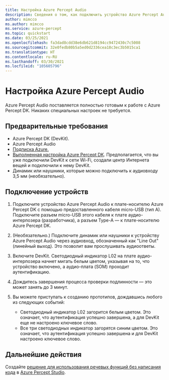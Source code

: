 ```yaml
---
title: Настройка Azure Percept Audio
description: Сведения о том, как подключить устройство Azure Percept Audio к Azure Percept DK.
author: mimcco
ms.author: mimcco
ms.service: azure-percept
ms.topic: quickstart
ms.date: 03/25/2021
ms.openlocfilehash: fa3dad8cdd38e6db621d8194cc9472430c7c5008
ms.sourcegitcommit: 32e0fedb80b5a5ed0d2336cea18c3ec3b5015ca1
ms.translationtype: HT
ms.contentlocale: ru-RU
ms.lasthandoff: 03/30/2021
ms.locfileid: "105605796"
---
```

# <a name="azure-percept-audio-setup"></a>Настройка Azure Percept Audio

Azure Percept Audio поставляется полностью готовым к работе с Azure Percept DK. Никаких специальных настроек не требуется.

## <a name="prerequisites"></a>Предварительные требования

- Azure Percept DK (DevKit).
- Azure Percept Audio
- [Подписка Azure.](https://azure.microsoft.com/free/)
- [Выполненная настройка Azure Percept DK](./quickstart-percept-dk-set-up.md). Предполагается, что вы уже подключили DevKit к сети Wi-Fi, создали центр Интернета вещей и подключили к нему DevKit.
- Динамик или наушники, которые можно подключить к аудиовходу 3,5 мм (необязательно).

## <a name="connecting-your-devices"></a>Подключение устройств

1. Подключите устройство Azure Percept Audio к плате-носителю Azure Percept DK с помощью предоставленного кабеля micro-USB (тип A). Подключите разъем micro-USB этого кабеля к плате аудио-интерпозера (разработчика), а разъем Type-A — к плате-носителю Azure Percept DK.

1. (Необязательно.) Подключите динамик или наушники к устройству Azure Percept Audio через аудиовход, обозначенный как "Line Out" (линейный выход). Это позволит вам прослушивать аудиоответы.

1. Включите DevKit. Светодиодный индикатор L02 на плате аудио-интерпозера начнет мигать белым цветом, указывая на то, что устройство включено, а аудио-плата (SOM) проходит аутентификацию.

1. Дождитесь завершения процесса проверки подлинности — это может занять до 3 минут.

1. Вы можете приступать к созданию прототипов, дождавшись любого из следующих событий:

    - Светодиодный индикатор L02 загорится белым цветом. Это означает, что аутентификация успешно завершена, а для DevKit еще не настроено ключевое слово.
    - Все три светодиодных индикатор загорятся синим цветом. Это означает, что аутентификация успешно завершена и для DevKit настроено ключевое слово.

## <a name="next-steps"></a>Дальнейшие действия

Создайте [решение для использования речевых функций без написания кода](./tutorial-no-code-speech.md) в [Azure Percept Studio](https://go.microsoft.com/fwlink/?linkid=2135819).
